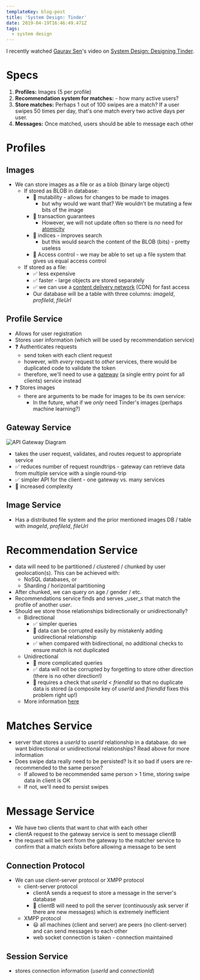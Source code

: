 ```yaml
---
templateKey: blog-post
title: 'System Design: Tinder'
date: 2019-04-19T16:46:49.471Z
tags:
  - system design
---
```

I recently watched [Gaurav Sen](https://www.youtube.com/channel/UCRPMAqdtSgd0Ipeef7iFsKw)'s video on [System Design: Designing Tinder](https://www.youtube.com/watch?v=tndzLznxq40).

# Specs

1. **Profiles:** Images (5 per profile)
2. **Recommendation system for matches:**  - how many active users?
3. **Store matches:** Perhaps 1 out of 100 swipes are a match? If a user swipes 50 times per day, that's one match every two active days per user.
4. **Messages:** Once matched, users should be able to message each other

# Profiles

## Images

* We can store images as a file or as a blob (binary large object)
  * If stored as BLOB in database:
    * 🚫 mutability - allows for changes to be made to images
      * but why would we want that? We wouldn't be mutating a few bits of the image
    * 🚫 transaction guarantees
      * However, we will not update often so there is no need for [atomicity](https://en.wikipedia.org/wiki/Atomicity_(database_systems))
    * 🚫 indices - improves search
      * but this would search the content of the BLOB (bits) - pretty useless
    * 🚫 Access control - we may be able to set up a file system that gives us equal access control
  * If stored as a file:
    * ✅ less expensive
    * ✅ faster - large objects are stored separately
    * ✅ we can use a [content delivery network](https://en.wikipedia.org/wiki/Content_delivery_network) (CDN) for fast access
    * Our database will be a table with three columns: _imageId_, _profileId_, _fileUrl_

## Profile Service

* Allows for user registration
* Stores user information (which will be used by recommendation service)
* ❓ Authenticates requests
  * send token with each client request
  * however, with _every_ request to _other_ services, there would be duplicated code to validate the token
  * therefore, we'll need to use a [gateway](https://microservices.io/patterns/apigateway.html) (a single entry point for all clients) service instead
* ❓ Stores images
  * there are arguments to be made for images to be its own service:
    * In the future, what if we _only_ need Tinder's images (perhaps machine learning?)

## Gateway Service

![API Gateway Diagram](/img/apigateway.png "API Gateway basic diagram")

* takes the user request, validates, and routes request to appropriate service
* ✅ reduces number of request roundtrips - gateway can retrieve data from multiple service with a single round-trip
* ✅ simpler API for the client - one gateway vs. many services
* 🚫 increased complexity

## Image Service

* Has a distributed file system and the prior mentioned images DB / table with _imageId_, _profileId_, _fileUrl_

# Recommendation Service

* data will need to be partitioned / clustered / chunked by user geolocation(s). This can be achieved with:
  * NoSQL databases, or
  * Sharding / horizontal partitioning
* After chunked, we can query on age / gender / etc.
* Recommendations service finds and serves _user_s that match the profile of another _user_.
* Should we store those relationships bidirectionally or unidirectionally?
  * Bidirectional
    * ✅ simpler queries
    * 🚫 data can be corrupted easily by mistakenly adding unidirectional relationship
    * ✅ when compared with bidirectional, no additional checks to ensure match is not duplicated
  * Unidirectional
    * 🚫 more complicated queries
    * ✅ data will not be corrupted by forgetting to store other direction (there is no other direction!)
    * 🚫 requires a check that _userId_ < _friendId_ so that no duplicate data is stored (a composite key of _userId_ and _friendId_ fixes this problem right up!)
  * More information [here](https://stackoverflow.com/questions/10807900/how-to-store-bidirectional-relationships-in-a-rdbms-like-mysql)

# Matches Service

* server that stores a _userId_ to _userId_ relationship in a database. do we want bidirectional or unidirectional relationships? Read above for more information
* Does swipe data really need to be persisted? Is it so bad if users are re-recommended to the same person?
  * If allowed to be recommended same person > 1 time, storing swipe data in client is OK
  * If not, we'll need to persist swipes

# Message Service

* We have two clients that want to chat with each other
* clientA request to the gateway service is sent to message clientB
* the request will be sent from the gateway to the matcher service to confirm that a match exists before allowing a message to be sent

## Connection Protocol

* We can use client-server protocol or XMPP protocol
  * client-server protocol
    * clientA sends a request to store a message in the server's database
    * 🤮 clientB will need to poll the server (continuously ask server if there are new messages) which is extremely inefficient
  * XMPP protocol
    * 😃 all machines (client and server) are peers (no client-server) and can send messages to each other
    * web socket connection is taken - connection maintained

## Session Service

* stores connection information (_userId_ and _connectionId_)
